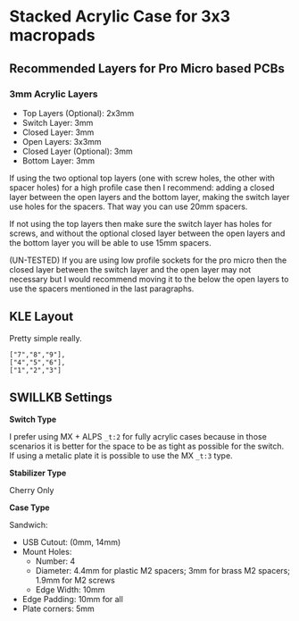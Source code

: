 # Stacked Acrylic Case for 3x3 macropads

## Recommended Layers for Pro Micro based PCBs

### 3mm Acrylic Layers

* Top Layers (Optional): 2x3mm 
* Switch Layer: 3mm
* Closed Layer: 3mm
* Open Layers: 3x3mm
* Closed Layer (Optional): 3mm
* Bottom Layer: 3mm

If using the two optional top layers (one with screw holes, the other with spacer holes) for a high profile case then I recommend: adding a closed layer between the open layers and the  bottom layer, making the switch layer use holes for the spacers. That way you can use 20mm spacers.

If not using the top layers then make sure the switch layer has holes for screws, and without the optional closed layer between the open layers and the bottom layer you will be able to use 15mm spacers.

(UN-TESTED) If you are using low profile sockets for the pro micro then the closed layer between the switch layer and the open layer may not necessary but I would recommend moving it to the below the open layers to use the spacers mentioned in the last paragraphs.

## KLE Layout

Pretty simple really.
```
["7","8","9"],
["4","5","6"],
["1","2","3"]
```

## SWILLKB Settings

**Switch Type**

I prefer using MX + ALPS `_t:2` for fully acrylic cases because in those scenarios it is better for the space to be as tight as possible for the switch. If using a metalic plate it is possible to use the MX `_t:3` type.

**Stabilizer Type**

Cherry Only

**Case Type**

Sandwich:
* USB Cutout: (0mm, 14mm)
* Mount Holes:
  * Number: 4
  * Diameter: 4.4mm for plastic M2 spacers; 3mm for brass M2 spacers; 1.9mm for M2 screws
  * Edge Width: 10mm
* Edge Padding: 10mm for all
* Plate corners: 5mm